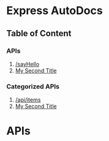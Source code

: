 # Express AutoDocs

## Table of Content

### APIs

1. [/sayHello](#markdown-header-my-first-title)
2. [My Second Title](#markdown-header-my-second-title)

### Categorized APIs

1. [/api/items](#markdown-header-my-first-title)
2. [My Second Title](#markdown-header-my-second-title)

# APIs

